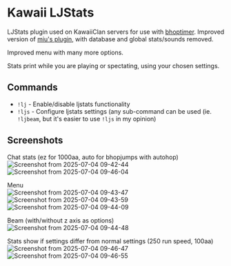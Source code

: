 # Kawaii LJStats
LJStats plugin used on KawaiiClan servers for use with [bhoptimer](https://github.com/shavitush/bhoptimer). Improved version of [miu's plugin](https://forums.alliedmods.net/showthread.php?p=2060983), with database and global stats/sounds removed.

Improved menu with many more options.

Stats print while you are playing or spectating, using your chosen settings.

## Commands
- `!lj` - Enable/disable ljstats functionality
- `!ljs` - Configure ljstats settings (any sub-command can be used (ie. `!ljbeam`, but it's easier to use `!ljs` in my opinion)

## Screenshots
Chat stats (ez<jumptype> for 1000aa, auto<jumptype> for bhopjumps with autohop)
<br>![Screenshot from 2025-07-04 09-42-44](https://github.com/user-attachments/assets/db4004be-9098-4ed6-b0f4-47c6866ef553)
![Screenshot from 2025-07-04 09-46-04](https://github.com/user-attachments/assets/0f50242e-21bd-41d2-ba41-153d416a168b)


Menu
<br>![Screenshot from 2025-07-04 09-43-47](https://github.com/user-attachments/assets/e873dc17-ba3a-4fb6-bedc-060349c5bc93)
![Screenshot from 2025-07-04 09-43-59](https://github.com/user-attachments/assets/cfc123c9-ca90-4623-8948-3adc16a4eb1b)
![Screenshot from 2025-07-04 09-44-09](https://github.com/user-attachments/assets/1df9a619-5a2f-4dfa-bee8-55a2d8c52c44)

Beam (with/without z axis as options)
<br>![Screenshot from 2025-07-04 09-44-48](https://github.com/user-attachments/assets/b93829f0-bc0d-4f92-966e-bbbc09663fd6)

Stats show if settings differ from normal settings (250 run speed, 100aa)
<br>![Screenshot from 2025-07-04 09-46-47](https://github.com/user-attachments/assets/a73cc99f-4b5d-4019-bf72-4566840dd919)
![Screenshot from 2025-07-04 09-46-55](https://github.com/user-attachments/assets/eff1bc89-f0df-4096-8f9b-50d7c6914847)
